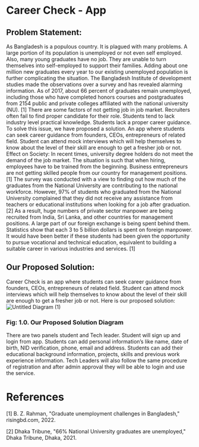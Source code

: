 # Career Check - App
## Problem Statement: 
As Bangladesh is a populous country. It is plagued with many 
problems. A large portion of its population is unemployed or not even self employed. Also, many young graduates have no job. They are unable to turn
themselves into self-employed to support their families. Adding about one million 
new graduates every year to our existing unemployed population is further 
complicating the situation. The Bangladesh Institute of development studies made 
the observations over a survey and has revealed alarming information. As of 2017, 
about 66 percent of graduates remain unemployed, including those who have 
completed honors courses and postgraduates from 2154 public and private colleges 
affiliated with the national university (NU). [1] There are some factors of not getting 
job in job market. Recruiters often fail to find proper candidate for their role. 
Students tend to lack industry level practical knowledge. Students lack a proper 
career guidance. To solve this issue, we have proposed a solution. An app where 
students can seek career guidance from founders, CEOs, entrepreneurs of related 
field. Student can attend mock interviews which will help themselves to know about 
the level of their skill are enough to get a fresher job or not.
Effect on Society: In recent times, university degree holders do not meet the demand 
of the job market. The situation is such that when hiring, employees have to be 
trained from the beginning. Business entrepreneurs are not getting skilled people 
from our country for management positions. [1] The survey was conducted with a 
view to finding out how much of the graduates from the National University are 
contributing to the national workforce. However, 97% of students who graduated 
from the National University complained that they did not receive any assistance 
from teachers or educational institutions when looking for a job after graduation. [2]
As a result, huge numbers of private sector manpower are being recruited from India, 
Sri Lanka, and other countries for management positions. A large part of our foreign 
exchange is being spent behind them. Statistics show that each 3 to 5 billion dollars 
is spent on foreign manpower. It would have been better if these students had been 
given the opportunity to pursue vocational and technical education, equivalent to 
building a suitable career in various industries and services. [1]

## Our Proposed Solution:

Career Check is an app where students can seek career guidance from founders, 
CEOs, entrepreneurs of related field. Student can attend mock interviews which will 
help themselves to know about the level of their skill are enough to get a fresher job 
or not. Here is our proposed solution:
![Untitled Diagram (1)](https://user-images.githubusercontent.com/97898902/183295800-8b10bb95-c9ed-4495-8f55-edf499184131.jpg)

### Fig: 1.0. Our Proposed Solution Diagram

There are two panels student and Tech leader. Student will sign up and login from 
app. Students can add personal information’s like name, date of birth, NID 
verification, phone, email and address. Students can add their educational 
background information, projects, skills and previous work experience information.
Tech Leaders will also follow the same procedure of registration and after admin 
approval they will be able to login and use the service.



# References
[1] B. Z. Rahman, "Graduate unemployment challenges in Bangladesh," risingbd.com, 2022.

[2] Dhaka Tribune, "66% National University graduates are unemployed," Dhaka Tribune, Dhaka, 2021.


